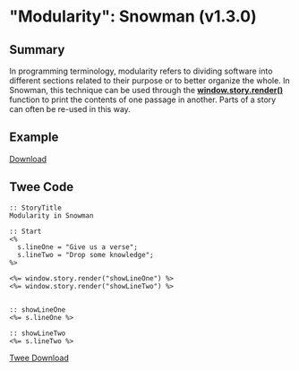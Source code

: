 # "Modularity": Snowman (v1.3.0)

## Summary

In programming terminology, modularity refers to dividing software into different sections related to their purpose or to better organize the whole. In Snowman, this technique can be used through the **[window.story.render()](https://videlais.github.io/snowman/1/window_story/functions/render.html)** function to print the contents of one passage in another. Parts of a story can often be re-used in this way.

## Example

[Download](snowman_modularity_example.html)

## Twee Code

```twee
:: StoryTitle
Modularity in Snowman

:: Start
<%
  s.lineOne = "Give us a verse";
  s.lineTwo = "Drop some knowledge";
%>

<%= window.story.render("showLineOne") %>
<%= window.story.render("showLineTwo") %>


:: showLineOne
<%= s.lineOne %>

:: showLineTwo
<%= s.lineTwo %>
```

[Twee Download](snowman_modularity_twee.txt)
